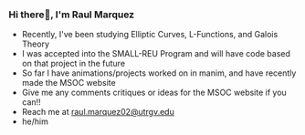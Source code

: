 ### Hi there👋, I'm Raul Marquez

- Recently, I've been studying Elliptic Curves, L-Functions, and Galois Theory
- I was accepted into the SMALL-REU Program and will have code based on that project in the future
- So far I have animations/projects worked on in manim, and have recently made the MSOC website
- Give me any comments critiques or ideas for the MSOC website if you can!!
- Reach me at raul.marquez02@utrgv.edu
- he/him
